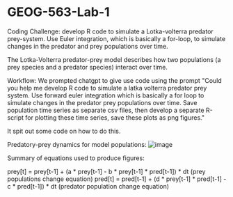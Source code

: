 # GEOG-563-Lab-1
Coding Challenge: develop R code to simulate a Lotka-volterra predator prey-system. Use Euler integration, which is basically a for-loop, to simulate changes in the predator and prey populations over time. 

The Lotka-Volterra predator-prey model describes how two populations (a prey species and a predator species) interact over time.

Workflow: 
We prompted chatgpt to give use code using the prompt "Could you help me develop R code to simulate a latka volterra predator prey system. Use forward euler integration which is basically a for loop to simulate changes in the predator prey populations  over time. Save population time series as separate csv files, then develop a separate R-script for plotting these time series, save these plots as png figures." 

It spit out some code on how to do this.

Predatory-prey dynamics for model populations: 
![image](https://github.com/user-attachments/assets/526ee79f-af8a-4328-959b-0fbdec0fe0bf)

Summary of equations used to produce figures:

prey[t] = prey[t-1] + (a * prey[t-1] - b * prey[t-1] * pred[t-1]) * dt (prey populations change equation)
pred[t] = pred[t-1] + (d * prey[t-1] * pred[t-1] - c * pred[t-1]) * dt (predator population change equation)
